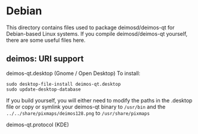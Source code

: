 
Debian
====================
This directory contains files used to package deimosd/deimos-qt
for Debian-based Linux systems. If you compile deimosd/deimos-qt yourself, there are some useful files here.

## deimos: URI support ##


deimos-qt.desktop  (Gnome / Open Desktop)
To install:

	sudo desktop-file-install deimos-qt.desktop
	sudo update-desktop-database

If you build yourself, you will either need to modify the paths in
the .desktop file or copy or symlink your deimos-qt binary to `/usr/bin`
and the `../../share/pixmaps/deimos128.png` to `/usr/share/pixmaps`

deimos-qt.protocol (KDE)

